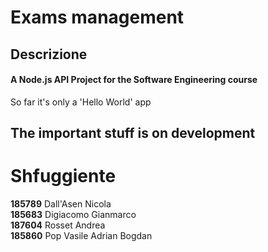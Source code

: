# Exams management
## Descrizione
#### A Node.js API Project for the Software Engineering course

So far it's only a 'Hello World' app
## The important stuff is on development

# **Shfuggiente**

**185789** Dall'Asen Nicola   
**185683** Digiacomo Gianmarco   
**187604** Rosset	Andrea   
**185860** Pop Vasile Adrian Bogdan
